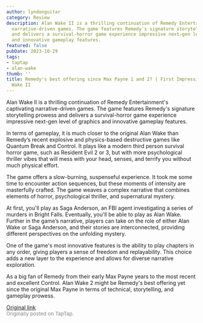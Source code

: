 ```yaml
---
author: lyndonguitar
category: Review
description: Alan Wake II is a thrilling continuation of Remedy Entertainment's captivating
  narrative-driven games. The game features Remedy's signature storytelling prowess
  and delivers a survival-horror game experience impressive next-gen level of graphics
  and innovative gameplay features.
featured: false
pubDate: 2023-10-29
tags:
- taptap
- alan-wake
thumb: ''
title: Remedy's best offering since Max Payne 1 and 2? | First Impressions - Alan
  Wake II
---
```


Alan Wake II is a thrilling continuation of Remedy Entertainment's captivating narrative-driven games. The game features Remedy's signature storytelling prowess and delivers a survival-horror game experience impressive next-gen level of graphics and innovative gameplay features.

In terms of gameplay, it is much closer to the original Alan Wake than Remedy’s recent explosive and physics-based destructive games like Quantum Break and Control. It plays like a modern third person survival horror game, such as Resident Evil 2 or 3, but with more psychological thriller vibes that will mess with your head, senses, and terrify you without much physical effort.

The game offers a slow-burning, suspenseful experience. It took me some time to encounter action sequences, but these moments of intensity are masterfully crafted. The game weaves a complex narrative that combines elements of horror, psychological thriller, and supernatural mystery.

At first, you'll play as Saga Anderson, an FBI agent investigating a series of murders in Bright Falls. Eventually, you'll be able to play as Alan Wake. Further in the game’s narrative, players can take on the role of either Alan Wake or Saga Anderson, and their stories are interconnected, providing different perspectives on the unfolding mystery.

One of the game's most innovative features is the ability to play chapters in any order, giving players a sense of freedom and replayability. This choice adds a new layer to the experience and allows for diverse narrative exploration.

As a big fan of Remedy from their early Max Payne years to the most recent and excellent Control. Alan Wake 2 might be Remedy's best offering yet since the original Max Payne in terms of technical, storytelling, and gameplay prowess.

[Original link](https://www.taptap.io/post/6489269)<br><span style="font-size: 0.95em; color: #888;">Originally posted on TapTap.</span>